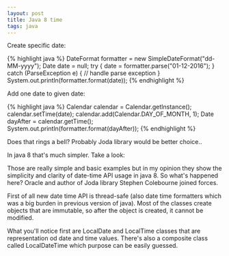 ```yaml
---
layout: post
title: Java 8 time
tags: java
---
```


Create specific date:

{% highlight java %}
DateFormat formatter = new SimpleDateFormat("dd-MM-yyyy");
Date date = null;
try {
   date = formatter.parse("01-12-2016");
} catch (ParseException e) {
   // handle parse exception
}
System.out.println(formatter.format(date));
{% endhighlight %}

Add one date to given date:

{% highlight java %}
Calendar calendar = Calendar.getInstance();
calendar.setTime(date);
calendar.add(Calendar.DAY_OF_MONTH, 1);
Date dayAfter = calendar.getTime();
System.out.println(formatter.format(dayAfter));
{% endhighlight %}


Does that rings a bell? Probably Joda library would be better choice..


In java 8 that's much simpler. Take a look:


Those are really simple and basic examples but in my opinion they show the simplicity and clarity of date-time  API usage in java 8. 
So what's happened here? Oracle and author of Joda library Stephen Colebourne joined forces.
  
First of all new date time API is thread-safe (also date time formatters which was a big burden in previous version of java). Most of the classes create objects that are immutable, so after the object is created, it cannot be modified.

What you'll notice first are LocalDate and LocalTime classes that are representation od date and time values. There's also a composite class called LocalDateTime which purpose can be easily guessed.